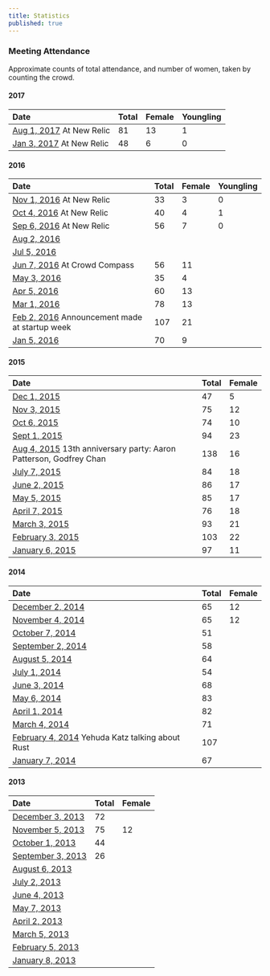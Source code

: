 ```yaml
---
title: Statistics
published: true
---
```


### Meeting Attendance

Approximate counts of total attendance, and number of women, taken by counting the crowd.

#### 2017

|Date|Total|Female|Youngling|
|:---|:----|:-----|:--------|
|[Aug 1, 2017](http://calagator.org/events/1250472238) At New Relic|81|13|1|
|[Jan 3, 2017](http://calagator.org/events/1250471220) At New Relic|48|6|0|

#### 2016

|Date|Total|Female|Youngling|
|:---|:----|:-----|:--------|
|[Nov 1, 2016](http://calagator.org/events/1250470989) At New Relic|33|3|0|
|[Oct 4, 2016](http://calagator.org/events/1250470883) At New Relic|40|4|1|
|[Sep 6, 2016](http://calagator.org/events/1250470641) At New Relic|56|7|0|
|[Aug 2, 2016](http://calagator.org/events/1250470629)||||
|[Jul 5, 2016](http://calagator.org/events/1250469630)||||
|[Jun 7, 2016](http://calagator.org/events/1250469629) At Crowd Compass|56|11||
|[May 3, 2016](http://calagator.org/events/1250469628)|35|4||
|[Apr 5, 2016](http://calagator.org/events/1250469627)|60|13||
|[Mar 1, 2016](http://calagator.org/events/1250469533)|78|13||
|[Feb 2, 2016](http://calagator.org/events/1250469356) Announcement made at startup week|107|21||
|[Jan 5, 2016](http://calagator.org/events/1250469355)|70|9||

#### 2015

|Date|Total|Female|
|:---|:----|:-----|
|[Dec 1, 2015](http://calagator.org/events/1250469003)|47|5|
|[Nov 3, 2015](http://calagator.org/events/1250468803)|75|12|
|[Oct 6, 2015](http://calagator.org/events/1250468744)|74|10|
|[Sept 1, 2015](http://calagator.org/events/1250468544)|94|23|
|[Aug 4, 2015](http://calagator.org/events/1250468447) 13th anniversary party: Aaron Patterson, Godfrey Chan|138|16|
|[July 7, 2015](http://calagator.org/events/1250468193)|84|18|
|[June 2, 2015](http://calagator.org/events/1250468192)|86|17|
|[May 5, 2015](http://calagator.org/events/1250467772)|85|17|
|[April 7, 2015](http://calagator.org/events/1250467699)|76|18|
|[March 3, 2015](http://calagator.org/events/1250467567)|93|21|
|[February 3, 2015](http://calagator.org/events/1250467426)|103|22|
|[January 6, 2015](http://calagator.org/events/1250467266)|97|11|

#### 2014

|Date|Total|Female|
|:---|:----|:-----|
|[December 2, 2014](http://calagator.org/events/1250467155)|65|12|
|[November 4, 2014](http://calagator.org/events/1250467092)|65|12|
|[October 7, 2014](http://calagator.org/events/1250466798)|51||
|[September 2, 2014](http://calagator.org/events/1250466630)|58||
|[August 5, 2014](http://calagator.org/events/1250466433)|64||
|[July 1, 2014](http://calagator.org/events/1250466174)|54||
|[June 3, 2014](http://calagator.org/events/1250466090)|68||
|[May 6, 2014](http://calagator.org/events/1250465823)|83||
|[April 1, 2014](http://calagator.org/events/1250465761)|82||
|[March 4, 2014](http://calagator.org/events/1250465650)|71||
|[February 4, 2014](http://calagator.org/events/1250465431) Yehuda Katz talking about Rust|107||
|[January 7, 2014](http://calagator.org/events/1250465269)|67||

#### 2013

|Date|Total|Female|
|:---|:----|:-----|
|[December 3, 2013](http://calagator.org/events/1250465180)|72||
|[November 5, 2013](http://calagator.org/events/1250464907)|75|12|
|[October 1, 2013](http://calagator.org/events/1250464748)|44||
|[September 3, 2013](http://calagator.org/events/1250464442)|26||
|[August 6, 2013](http://calagator.org/events/1250464441)|||
|[July 2, 2013](http://calagator.org/events/1250464346)|||
|[June 4, 2013](http://calagator.org/events/1250463996)|||
|[May 7, 2013](http://calagator.org/events/1250463895)|||
|[April 2, 2013](http://calagator.org/events/1250463640)|||
|[March 5, 2013](http://calagator.org/events/1250463148)|||
|[February 5, 2013](http://calagator.org/events/1250463147)|||
|[January 8, 2013](http://calagator.org/events/1250463241)|||
